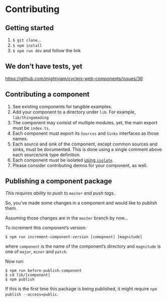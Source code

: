 <h1 class="is-hidden-in-website">
  Contributing
</h1>

## Getting started

1. `$ git clone`...
1. `$ npm install`
1. `$ npm run dev` and follow the link

## We don’t have tests, yet

https://github.com/mightyiam/cyclejs-web-components/issues/36

## Contributing a component

1. See existing components for tangible examples.
1. Add your component to a directory under `lib`. For example, `lib/thingamading`
1. The component may consist of multiple modules, yet, the main export must be `index.ts`.
1. Each component must export its `Sources` and `Sinks` interfaces as those names.
1. Each source and sink of the component, except common sources and sinks, must be documented. This is done using a single comment above each source/sink type definition.
1. Each component must be isolated [using `isolate`](https://cycle.js.org/api/isolate.html).
1. Please consider contributing demos for your component, as well.

## Publishing a component package

*This requires ability to push to `master` and push tags*.

So, you’ve made some changes in a component and would like to publish them.

Assuming those changes are in the `master` branch by now...

To increment this component’s version:

```
$ npm run increment-component-version [comopnent] [magnitude]
```

where `component` is the name of the component’s directory and `magnitude` is one of `major`, `minor` and `patch`.

Now run:

```
$ npm run before-publish-component
$ cd lib/[component]
$ npm publish
```

If this is the first time this package is being published, it might require `npm publish --access=public`.
